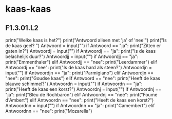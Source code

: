 # kaas-kaas
## F1.3.01.L2
print("Welke kaas is het?")
print("Antwoord alleen met 'ja' of 'nee'")
print("Is de kaas geel? ")
Antwoord = input("")
if Antwoord == "ja":
    print("Zitten er gaten in?")
    Antwoordj = input("")
    if Antwoordj == "ja":
        print("Is de kaas belachelijk duur?")
        Antwoordjj = input("")
        if Antwoordjj == "ja":
            print("Emmenthaler")
        elif Antwoordjj == "nee":
            print("Leerdammer")
    elif Antwoordj == "nee":
        print("Is de kaas hard als steen?")
        Antwoordjn = input("")
        if Antwoordjn == "ja":
            print("Parmigiano")
        elif Antwoordjn == "nee":
            print("Goudse kaas")
elif Antwoord == "nee":
    print("Heeft de kaas blauwe schimmel?")
    Antwoordn = input("")
    if Antwoordn == "ja":
        print("Heeft de kaas een korst?")
        Antwoordnj = input("")
        if Antwoordnj == "ja":
            print("Bleu de Rochbaron")
        elif Antwoordnj == "nee":
            print("Foume d'Ambert")
    elif Antwoordn == "nee":
        print("Heeft de kaas een korst?")
        Antwoordnn = input("")
        if Antwoordnn == "ja":
            print("Camembert")
        elif Antwoordnn == "nee":
            print("Mozarella")     
